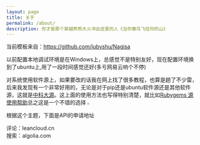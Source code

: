 ```yaml
---
layout: page 
title: 关于
permalink: /about/
description: 你才是那个穿越熊熊大火冲出这里的人《当你像鸟飞往你的山》
---
```


当前模板来自：https://github.com/jubyshu/Nagisa

以前配置本地调试环境是在Windows上，总感觉不是特别友好，现在配置环境换到了ubuntu上,用了一段时间感觉还好(多亏网易云响个不停)

对系统使用软件源上，如果要改的话我在网上找了很多教程，也算是趟了不少雷，后来我发现有一个非常好用的，无论是对于pip还是ubuntu软件源还是其他软件源，这就是[中科大源](https://mirrors.ustc.edu.cn/)。这上面的使用方法也写得特别清楚，就比如[Rubygems 源使用帮助](https://mirrors.ustc.edu.cn/help/rubygems.html)总之这是一个不错的选择
<img src="https://cdn.jsdelivr.net/gh/xx025/cloudimg/img/20210201181107.png" style="zoom:33%;" />  


根据这个主题，下面是API的申请地址

评论：leancloud.cn  
搜索：algolia.com
